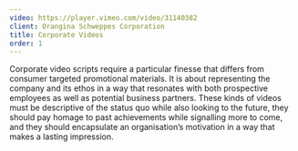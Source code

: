 ```yaml
---
video: https://player.vimeo.com/video/31140382
client: Orangina Schweppes Corporation
title: Corporate Videos
order: 1
---
```


Corporate video scripts require a particular finesse that differs from consumer targeted promotional materials. It is about representing the company and its ethos in a way that resonates with both prospective employees as well as potential business partners. These kinds of videos must be descriptive of the status quo while also looking to the future, they should pay homage to past achievements while signalling more to come, and they should encapsulate an organisation’s motivation in a way that makes a lasting impression.
